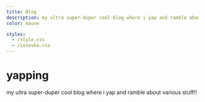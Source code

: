```yaml
---
title: Blog
description: my ultra super-duper cool blog where i yap and ramble about various things!!
color: mauve

styles:
  - /style.css
  - /iosevka.css
---
```


# yapping
my ultra super-duper cool blog where i yap and ramble about various stuff!!

<div style="display: flex;flex-direction:column;gap:10px;">
  <!-- variable:blog-posts -->
</div>